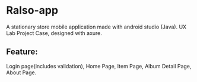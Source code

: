 # RaIso-app
A stationary store mobile application made with android studio (Java). UX Lab Project Case, designed with axure.

## Feature:
Login page(includes validation), Home Page, Item Page, Album Detail Page, About Page. 
